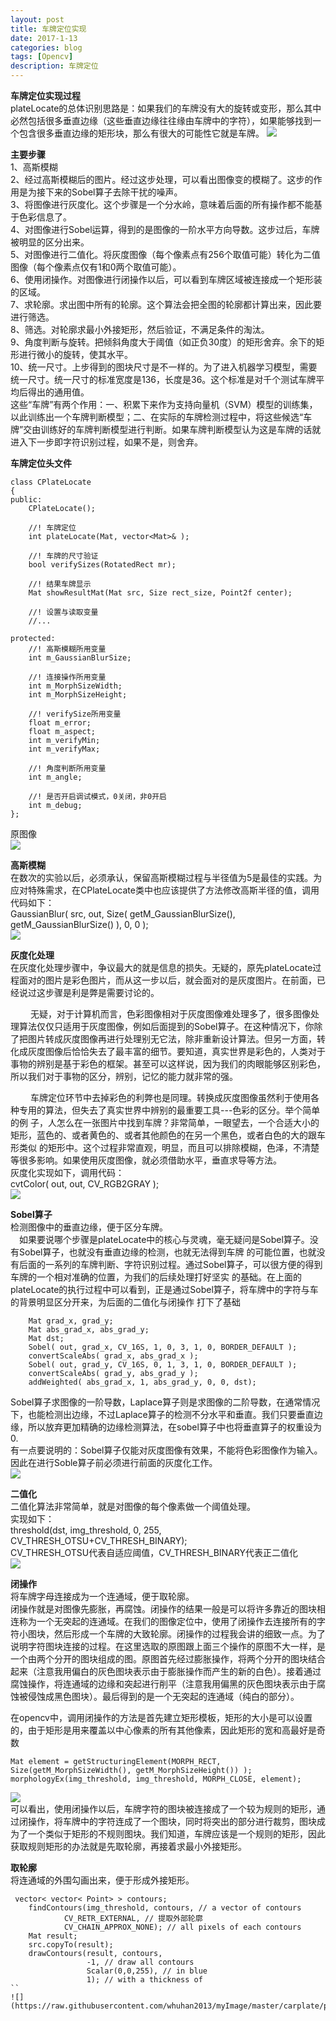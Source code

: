 ```yaml
---
layout: post
title: 车牌定位实现
date: 2017-1-13
categories: blog
tags: [Opencv]
description: 车牌定位
---
```


**车牌定位实现过程**        
plateLocate的总体识别思路是：如果我们的车牌没有大的旋转或变形，那么其中必然包括很多垂直边缘（这些垂直边缘往往缘由车牌中的字符），如果能够找到一个包含很多垂直边缘的矩形块，那么有很大的可能性它就是车牌。
![](https://raw.githubusercontent.com/whuhan2013/myImage/master/carplate/p4.jpg)

**主要步骤**      
1、高斯模糊     
2、经过高斯模糊后的图片。经过这步处理，可以看出图像变的模糊了。这步的作用是为接下来的Sobel算子去除干扰的噪声。    
3、将图像进行灰度化。这个步骤是一个分水岭，意味着后面的所有操作都不能基于色彩信息了。       
4、对图像进行Sobel运算，得到的是图像的一阶水平方向导数。这步过后，车牌被明显的区分出来。        
5、对图像进行二值化。将灰度图像（每个像素点有256个取值可能）转化为二值图像（每个像素点仅有1和0两个取值可能）。     
6、使用闭操作。对图像进行闭操作以后，可以看到车牌区域被连接成一个矩形装的区域。      
7、求轮廓。求出图中所有的轮廓。这个算法会把全图的轮廓都计算出来，因此要进行筛选。      
8、筛选。对轮廓求最小外接矩形，然后验证，不满足条件的淘汰。       
9、角度判断与旋转。把倾斜角度大于阈值（如正负30度）的矩形舍弃。余下的矩形进行微小的旋转，使其水平。        
10、统一尺寸。上步得到的图块尺寸是不一样的。为了进入机器学习模型，需要统一尺寸。统一尺寸的标准宽度是136，长度是36。这个标准是对千个测试车牌平均后得出的通用值。         
这些“车牌”有两个作用：一、积累下来作为支持向量机（SVM）模型的训练集，以此训练出一个车牌判断模型；二、在实际的车牌检测过程中，将这些候选“车牌”交由训练好的车牌判断模型进行判断。如果车牌判断模型认为这是车牌的话就进入下一步即字符识别过程，如果不是，则舍弃。        

**车牌定位头文件**     

```
class CPlateLocate 
{
public:
    CPlateLocate();

    //! 车牌定位
    int plateLocate(Mat, vector<Mat>& );

    //! 车牌的尺寸验证
    bool verifySizes(RotatedRect mr);

    //! 结果车牌显示
    Mat showResultMat(Mat src, Size rect_size, Point2f center);

    //! 设置与读取变量
    //...

protected:
    //! 高斯模糊所用变量
    int m_GaussianBlurSize;

    //! 连接操作所用变量
    int m_MorphSizeWidth;
    int m_MorphSizeHeight;

    //! verifySize所用变量
    float m_error;
    float m_aspect;
    int m_verifyMin;
    int m_verifyMax;

    //! 角度判断所用变量
    int m_angle;

    //! 是否开启调试模式，0关闭，非0开启
    int m_debug;
};
```       

原图像    
![](https://raw.githubusercontent.com/whuhan2013/myImage/master/carplate/p5.png)

**高斯模糊**      
在数次的实验以后，必须承认，保留高斯模糊过程与半径值为5是最佳的实践。为应对特殊需求，在CPlateLocate类中也应该提供了方法修改高斯半径的值，调用代码如下：       
GaussianBlur( src, out, Size( getM_GaussianBlurSize(), getM_GaussianBlurSize() ), 0, 0 );     
![](https://raw.githubusercontent.com/whuhan2013/myImage/master/carplate/p6.png)

**灰度化处理**      
在灰度化处理步骤中，争议最大的就是信息的损失。无疑的，原先plateLocate过程面对的图片是彩色图片，而从这一步以后，就会面对的是灰度图片。在前面，已经说过这步骤是利是弊是需要讨论的。

　 　无疑，对于计算机而言，色彩图像相对于灰度图像难处理多了，很多图像处理算法仅仅只适用于灰度图像，例如后面提到的Sobel算子。在这种情况下，你除 了把图片转成灰度图像再进行处理别无它法，除非重新设计算法。但另一方面，转化成灰度图像后恰恰失去了最丰富的细节。要知道，真实世界是彩色的，人类对于 事物的辨别是基于彩色的框架。甚至可以这样说，因为我们的肉眼能够区别彩色，所以我们对于事物的区分，辨别，记忆的能力就非常的强。

　　 车牌定位环节中去掉彩色的利弊也是同理。转换成灰度图像虽然利于使用各种专用的算法，但失去了真实世界中辨别的最重要工具---色彩的区分。举个简单的例 子，人怎么在一张图片中找到车牌？非常简单，一眼望去，一个合适大小的矩形，蓝色的、或者黄色的、或者其他颜色的在另一个黑色，或者白色的大的跟车形类似 的矩形中。这个过程非常直观，明显，而且可以排除模糊，色泽，不清楚等很多影响。如果使用灰度图像，就必须借助水平，垂直求导等方法。     
灰度化实现如下，调用代码：       
cvtColor( out, out, CV_RGB2GRAY );      
![](https://raw.githubusercontent.com/whuhan2013/myImage/master/carplate/p7.png)

**Sobel算子**      
检测图像中的垂直边缘，便于区分车牌。       
　如果要说哪个步骤是plateLocate中的核心与灵魂，毫无疑问是Sobel算子。没有Sobel算子，也就没有垂直边缘的检测，也就无法得到车牌 的可能位置，也就没有后面的一系列的车牌判断、字符识别过程。通过Sobel算子，可以很方便的得到车牌的一个相对准确的位置，为我们的后续处理打好坚实 的基础。在上面的plateLocate的执行过程中可以看到，正是通过Sobel算子，将车牌中的字符与车的背景明显区分开来，为后面的二值化与闭操作 打下了基础

```
    Mat grad_x, grad_y;
    Mat abs_grad_x, abs_grad_y;
    Mat dst;
    Sobel( out, grad_x, CV_16S, 1, 0, 3, 1, 0, BORDER_DEFAULT );
    convertScaleAbs( grad_x, abs_grad_x );
    Sobel( out, grad_y, CV_16S, 0, 1, 3, 1, 0, BORDER_DEFAULT );
    convertScaleAbs( grad_y, abs_grad_y );
    addWeighted( abs_grad_x, 1, abs_grad_y, 0, 0, dst);
```

Sobel算子求图像的一阶导数，Laplace算子则是求图像的二阶导数，在通常情况下，也能检测出边缘，不过Laplace算子的检测不分水平和垂直。我们只要垂直边缘，所以放弃更加精确的边缘检测算法，在sobel算子中也将垂直算子的权重设为0.      
有一点要说明的：Sobel算子仅能对灰度图像有效果，不能将色彩图像作为输入。因此在进行Soble算子前必须进行前面的灰度化工作。      
![](https://raw.githubusercontent.com/whuhan2013/myImage/master/carplate/p8.png)     

**二值化**           
二值化算法非常简单，就是对图像的每个像素做一个阈值处理。      
实现如下：     
threshold(dst, img_threshold, 0, 255, CV_THRESH_OTSU+CV_THRESH_BINARY);           
CV_THRESH_OTSU代表自适应阈值，CV_THRESH_BINARY代表正二值化         
![](https://raw.githubusercontent.com/whuhan2013/myImage/master/carplate/p9.png)    

**闭操作**       
将车牌字母连接成为一个连通域，便于取轮廓。　      
闭操作就是对图像先膨胀，再腐蚀。闭操作的结果一般是可以将许多靠近的图块相连称为一个无突起的连通域。在我们的图像定位中，使用了闭操作去连接所有的字符小图块，然后形成一个车牌的大致轮廓。闭操作的过程我会讲的细致一点。为了说明字符图块连接的过程。在这里选取的原图跟上面三个操作的原图不大一样，是一个由两个分开的图块组成的图。原图首先经过膨胀操作，将两个分开的图块结合起来（注意我用偏白的灰色图块表示由于膨胀操作而产生的新的白色）。接着通过腐蚀操作，将连通域的边缘和突起进行削平（注意我用偏黑的灰色图块表示由于腐蚀被侵蚀成黑色图块）。最后得到的是一个无突起的连通域（纯白的部分）。    

在opencv中，调用闭操作的方法是首先建立矩形模板，矩形的大小是可以设置的，由于矩形是用来覆盖以中心像素的所有其他像素，因此矩形的宽和高最好是奇数

```
Mat element = getStructuringElement(MORPH_RECT, Size(getM_MorphSizeWidth(), getM_MorphSizeHeight()) );
morphologyEx(img_threshold, img_threshold, MORPH_CLOSE, element);
```
![](https://raw.githubusercontent.com/whuhan2013/myImage/master/carplate/p10.png)   
可以看出，使用闭操作以后，车牌字符的图块被连接成了一个较为规则的矩形，通过闭操作，将车牌中的字符连成了一个图块，同时将突出的部分进行裁剪，图块成为了一个类似于矩形的不规则图块。我们知道，车牌应该是一个规则的矩形，因此获取规则矩形的办法就是先取轮廓，再接着求最小外接矩形。

**取轮廓**      
将连通域的外围勾画出来，便于形成外接矩形。　  

```
 vector< vector< Point> > contours;
    findContours(img_threshold, contours, // a vector of contours
            CV_RETR_EXTERNAL, // 提取外部轮廓
            CV_CHAIN_APPROX_NONE); // all pixels of each contours
    Mat result;
    src.copyTo(result);
    drawContours(result, contours,
                 -1, // draw all contours
                 Scalar(0,0,255), // in blue
                 1); // with a thickness of 
``
![](https://raw.githubusercontent.com/whuhan2013/myImage/master/carplate/p11.png)   






